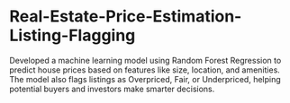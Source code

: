 # Real-Estate-Price-Estimation-Listing-Flagging
Developed a machine learning model using Random Forest Regression to predict house prices based on features like size, location, and amenities. The model also flags listings as Overpriced, Fair, or Underpriced, helping potential buyers and investors make smarter decisions.


